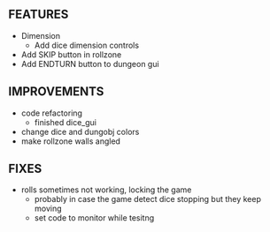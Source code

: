## FEATURES
- Dimension
    - Add dice dimension controls
- Add SKIP button in rollzone
- Add ENDTURN button to dungeon gui

## IMPROVEMENTS
- code refactoring
    - finished dice_gui
- change dice and dungobj colors
- make rollzone walls angled

## FIXES
- rolls sometimes not working, locking the game
    - probably in case the game detect dice stopping but they keep moving
    - set code to monitor while tesitng
